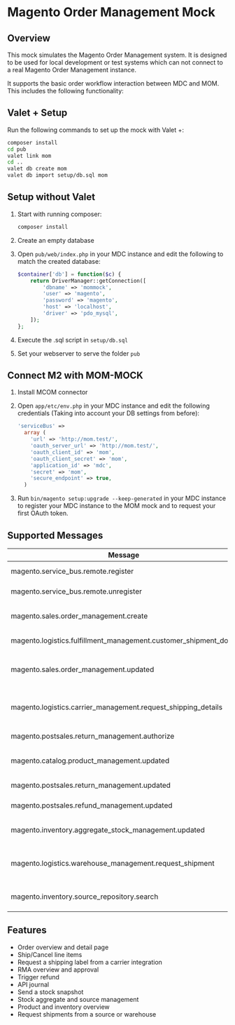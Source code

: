 # Magento Order Management Mock

## Overview
This mock simulates the Magento Order Management system. It is designed to be used for 
local development or test systems which can not connect to a real Magento Order Management
instance.

It supports the basic order workflow interaction between MDC and MOM. This includes the
following functionality:



## Valet + Setup
Run the following commands to set up the mock with Valet +:

```bash
composer install
cd pub
valet link mom
cd ..
valet db create mom
valet db import setup/db.sql mom
```

## Setup without Valet
1. Start with running composer:

    ```bash
    composer install
    ```

2. Create an empty database 

3. Open `pub/web/index.php` in your MDC instance and edit the following to match the created database:

    ```php
    $container['db'] = function($c) {
        return DriverManager::getConnection([
            'dbname' => 'mommock',
            'user' => 'magento',
            'password' => 'magento',
            'host' => 'localhost',
            'driver' => 'pdo_mysql',
        ]);
    };
    ```

4. Execute the .sql script in `setup/db.sql`

5. Set your webserver to serve the folder `pub`

## Connect M2 with MOM-MOCK

1. Install MCOM connector

2. Open `app/etc/env.php` in your MDC instance and edit the following
credentials (Taking into account your DB settings from before):

    ```php
    'serviceBus' => 
      array (
        'url' => 'http://mom.test/',
        'oauth_server_url' => 'http://mom.test/',
        'oauth_client_id' => 'mom',
        'oauth_client_secret' => 'mom',
        'application_id' => 'mdc',
        'secret' => 'mom',
        'secure_endpoint' => true,
      )
    ```

3. Run `bin/magento setup:upgrade --keep-generated` in your MDC instance
to register your MDC instance to the MOM mock and to request your first
OAuth token.

## Supported Messages 
| Message | Endpoint | Description |
|----|----|----|
| magento.service_bus.remote.register | oms | Register integration |
| magento.service_bus.remote.unregister | oms | Unregister integration |
| magento.sales.order_management.create | oms | Create an order in MOM |
| magento.logistics.fulfillment_management.customer_shipment_done | mdc | Complete Shipment |
| magento.sales.order_management.updated | mdc | Update Order Status in MDC |
| magento.logistics.carrier_management.request_shipping_details | mdc | Request Shipping label from MDC |
| magento.postsales.return_management.authorize | oms | Request a RMA |
| magento.catalog.product_management.updated | oms | Export Product to MOM |
| magento.postsales.return_management.updated | mdc | Update RMA status |
| magento.postsales.refund_management.updated | mdc | Creates a creditmemo |
| magento.inventory.aggregate_stock_management.updated | mdc | Stock update from MOM |
| magento.logistics.warehouse_management.request_shipment| mdc | Request shipment from warehouse |
| magento.inventory.source_repository.search| oms | Request source information |

## Features
- Order overview and detail page
- Ship/Cancel line items
- Request a shipping label from a carrier integration
- RMA overview and approval
- Trigger refund
- API journal
- Send a stock snapshot
- Stock aggregate and source management
- Product and inventory overview
- Request shipments from a source or warehouse